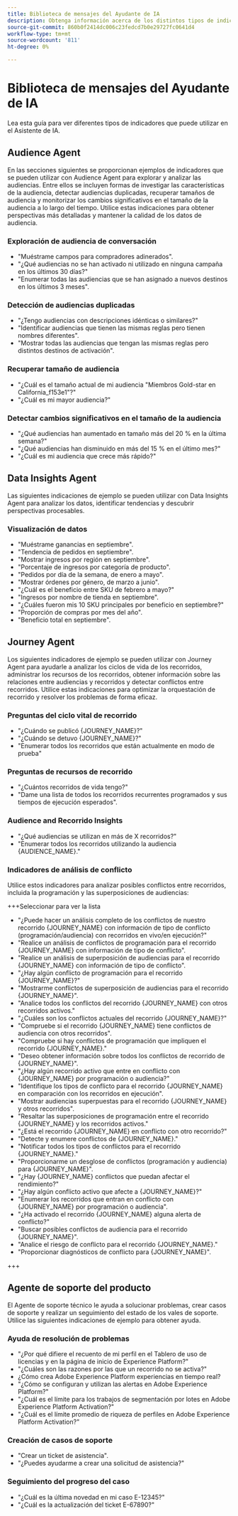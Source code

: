```yaml
---
title: Biblioteca de mensajes del Ayudante de IA
description: Obtenga información acerca de los distintos tipos de indicadores y patrones de mensajes que puede utilizar al consultar el Ayudante de IA.
source-git-commit: 860b0f2414dc006c23fedcd7b0e29727fc0641d4
workflow-type: tm+mt
source-wordcount: '811'
ht-degree: 0%

---
```


# Biblioteca de mensajes del Ayudante de IA

Lea esta guía para ver diferentes tipos de indicadores que puede utilizar en el Asistente de IA.

## Audience Agent

En las secciones siguientes se proporcionan ejemplos de indicadores que se pueden utilizar con Audience Agent para explorar y analizar las audiencias. Entre ellos se incluyen formas de investigar las características de la audiencia, detectar audiencias duplicadas, recuperar tamaños de audiencia y monitorizar los cambios significativos en el tamaño de la audiencia a lo largo del tiempo. Utilice estas indicaciones para obtener perspectivas más detalladas y mantener la calidad de los datos de audiencia.

### Exploración de audiencia de conversación

- &quot;Muéstrame campos para compradores adinerados&quot;.
- &quot;¿Qué audiencias no se han activado ni utilizado en ninguna campaña en los últimos 30 días?&quot;
- &quot;Enumerar todas las audiencias que se han asignado a nuevos destinos en los últimos 3 meses&quot;.

### Detección de audiencias duplicadas

- &quot;¿Tengo audiencias con descripciones idénticas o similares?&quot;
- &quot;Identificar audiencias que tienen las mismas reglas pero tienen nombres diferentes&quot;.
- &quot;Mostrar todas las audiencias que tengan las mismas reglas pero distintos destinos de activación&quot;.

### Recuperar tamaño de audiencia

- &quot;¿Cuál es el tamaño actual de mi audiencia &quot;Miembros Gold-star en California_f153e1&quot;?&quot;
- &quot;¿Cuál es mi mayor audiencia?&quot;

### Detectar cambios significativos en el tamaño de la audiencia

- &quot;¿Qué audiencias han aumentado en tamaño más del 20 % en la última semana?&quot;
- &quot;¿Qué audiencias han disminuido en más del 15 % en el último mes?&quot;
- &quot;¿Cuál es mi audiencia que crece más rápido?&quot;

## Data Insights Agent

Las siguientes indicaciones de ejemplo se pueden utilizar con Data Insights Agent para analizar los datos, identificar tendencias y descubrir perspectivas procesables.

### Visualización de datos

- &quot;Muéstrame ganancias en septiembre&quot;.
- &quot;Tendencia de pedidos en septiembre&quot;.
- &quot;Mostrar ingresos por región en septiembre&quot;.
- &quot;Porcentaje de ingresos por categoría de producto&quot;.
- &quot;Pedidos por día de la semana, de enero a mayo&quot;.
- &quot;Mostrar órdenes por género, de marzo a junio&quot;.
- &quot;¿Cuál es el beneficio entre SKU de febrero a mayo?&quot;
- &quot;Ingresos por nombre de tienda en septiembre&quot;.
- &quot;¿Cuáles fueron mis 10 SKU principales por beneficio en septiembre?&quot;
- &quot;Proporción de compras por mes del año&quot;.
- &quot;Beneficio total en septiembre&quot;.

## Journey Agent

Los siguientes indicadores de ejemplo se pueden utilizar con Journey Agent para ayudarle a analizar los ciclos de vida de los recorridos, administrar los recursos de los recorridos, obtener información sobre las relaciones entre audiencias y recorridos y detectar conflictos entre recorridos. Utilice estas indicaciones para optimizar la orquestación de recorrido y resolver los problemas de forma eficaz.

### Preguntas del ciclo vital de recorrido

- &quot;¿Cuándo se publicó {JOURNEY_NAME}?&quot;
- &quot;¿Cuándo se detuvo {JOURNEY_NAME}?&quot;
- &quot;Enumerar todos los recorridos que están actualmente en modo de prueba&quot;

### Preguntas de recursos de recorrido

- &quot;¿Cuántos recorridos de vida tengo?&quot;
- &quot;Dame una lista de todos los recorridos recurrentes programados y sus tiempos de ejecución esperados&quot;.

### Audience and Recorrido Insights

- &quot;¿Qué audiencias se utilizan en más de X recorridos?&quot;
- &quot;Enumerar todos los recorridos utilizando la audiencia {AUDIENCE_NAME}.&quot;

### Indicadores de análisis de conflicto

Utilice estos indicadores para analizar posibles conflictos entre recorridos, incluida la programación y las superposiciones de audiencias:

+++Seleccionar para ver la lista

- &quot;¿Puede hacer un análisis completo de los conflictos de nuestro recorrido {JOURNEY_NAME} con información de tipo de conflicto (programación/audiencia) con recorridos en vivo/en ejecución?&quot;
- &quot;Realice un análisis de conflictos de programación para el recorrido {JOURNEY_NAME} con información de tipo de conflicto&quot;.
- &quot;Realice un análisis de superposición de audiencias para el recorrido {JOURNEY_NAME} con información de tipo de conflicto&quot;.
- &quot;¿Hay algún conflicto de programación para el recorrido {JOURNEY_NAME}?&quot;
- &quot;Mostrarme conflictos de superposición de audiencias para el recorrido {JOURNEY_NAME}&quot;.
- &quot;Analice todos los conflictos del recorrido {JOURNEY_NAME} con otros recorridos activos.&quot;
- &quot;¿Cuáles son los conflictos actuales del recorrido {JOURNEY_NAME}?&quot;
- &quot;Compruebe si el recorrido {JOURNEY_NAME} tiene conflictos de audiencia con otros recorridos&quot;.
- &quot;Compruebe si hay conflictos de programación que impliquen el recorrido {JOURNEY_NAME}.&quot;
- &quot;Deseo obtener información sobre todos los conflictos de recorrido de {JOURNEY_NAME}&quot;.
- &quot;¿Hay algún recorrido activo que entre en conflicto con {JOURNEY_NAME} por programación o audiencia?&quot;
- &quot;Identifique los tipos de conflicto para el recorrido {JOURNEY_NAME} en comparación con los recorridos en ejecución&quot;.
- &quot;Mostrar audiencias superpuestas para el recorrido {JOURNEY_NAME} y otros recorridos&quot;.
- &quot;Resaltar las superposiciones de programación entre el recorrido {JOURNEY_NAME} y los recorridos activos.&quot;
- &quot;¿Está el recorrido {JOURNEY_NAME} en conflicto con otro recorrido?&quot;
- &quot;Detecte y enumere conflictos de {JOURNEY_NAME}.&quot;
- &quot;Notificar todos los tipos de conflictos para el recorrido {JOURNEY_NAME}.&quot;
- &quot;Proporcionarme un desglose de conflictos (programación y audiencia) para {JOURNEY_NAME}&quot;.
- &quot;¿Hay {JOURNEY_NAME} conflictos que puedan afectar el rendimiento?&quot;
- &quot;¿Hay algún conflicto activo que afecte a {JOURNEY_NAME}?&quot;
- &quot;Enumerar los recorridos que entran en conflicto con {JOURNEY_NAME} por programación o audiencia&quot;.
- &quot;¿Ha activado el recorrido {JOURNEY_NAME} alguna alerta de conflicto?&quot;
- &quot;Buscar posibles conflictos de audiencia para el recorrido {JOURNEY_NAME}&quot;.
- &quot;Analice el riesgo de conflicto para el recorrido {JOURNEY_NAME}.&quot;
- &quot;Proporcionar diagnósticos de conflicto para {JOURNEY_NAME}&quot;.

+++

## Agente de soporte del producto

El Agente de soporte técnico le ayuda a solucionar problemas, crear casos de soporte y realizar un seguimiento del estado de los vales de soporte. Utilice las siguientes indicaciones de ejemplo para obtener ayuda.

### Ayuda de resolución de problemas

- &quot;¿Por qué difiere el recuento de mi perfil en el Tablero de uso de licencias y en la página de inicio de Experience Platform?&quot;
- &quot;¿Cuáles son las razones por las que un recorrido no se activa?&quot;
- ¿Cómo crea Adobe Experience Platform experiencias en tiempo real?
- &quot;¿Cómo se configuran y utilizan las alertas en Adobe Experience Platform?&quot;
- &quot;¿Cuál es el límite para los trabajos de segmentación por lotes en Adobe Experience Platform Activation?&quot;
- &quot;¿Cuál es el límite promedio de riqueza de perfiles en Adobe Experience Platform Activation?&quot;

### Creación de casos de soporte

- &quot;Crear un ticket de asistencia&quot;.
- &quot;¿Puedes ayudarme a crear una solicitud de asistencia?&quot;

### Seguimiento del progreso del caso

- &quot;¿Cuál es la última novedad en mi caso E-12345?&quot;
- &quot;¿Cuál es la actualización del ticket E-67890?&quot;